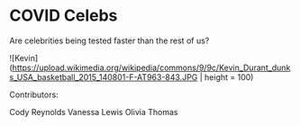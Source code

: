 # COVID Celebs

Are celebrities being tested faster than the rest of us? 

![Kevin](https://upload.wikimedia.org/wikipedia/commons/9/9c/Kevin_Durant_dunks_USA_basketball_2015_140801-F-AT963-843.JPG | height = 100)


Contributors: 

Cody Reynolds 
Vanessa Lewis
Olivia Thomas
